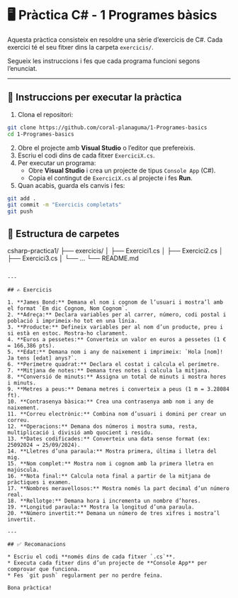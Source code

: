 # 🖥️ Pràctica C# - 1 Programes bàsics
 
Aquesta pràctica consisteix en resoldre una sèrie d’exercicis de C#. Cada exercici té el seu fitxer dins la carpeta `exercicis/`.  

Segueix les instruccions i fes que cada programa funcioni segons l’enunciat.  

---

## 📌 Instruccions per executar la pràctica
1. Clona el repositori:
```bash
git clone https://github.com/coral-planaguma/1-Programes-basics
cd 1-Programes-basics
````

2. Obre el projecte amb **Visual Studio** o l’editor que prefereixis.
3. Escriu el codi dins de cada fitxer `ExerciciX.cs`.
4. Per executar un programa:
   * Obre **Visual Studio** i crea un projecte de tipus `Console App` (C#).
   * Copia el contingut de `ExerciciX.cs` al projecte i fes **Run**.
5. Quan acabis, guarda els canvis i fes:

```bash
git add .
git commit -m "Exercicis completats"
git push
```

## 📂 Estructura de carpetes


csharp-practica1/
├── exercicis/
│   ├── Exercici1.cs
│   ├── Exercici2.cs
│   ├── Exercici3.cs
│   └── ...
└── README.md
```

---

## ✍️ Exercicis

1. **James Bond:** Demana el nom i cognom de l’usuari i mostra’l amb el format `Em dic Cognom, Nom Cognom`.
2. **Adreça:** Declara variables per al carrer, número, codi postal i població i imprimeix-ho tot en una línia.
3. **Producte:** Defineix variables per al nom d’un producte, preu i si està en estoc. Mostra-ho clarament.
4. **Euros a pessetes:** Converteix un valor en euros a pessetes (1 € = 166,386 pts).
5. **Edat:** Demana nom i any de naixement i imprimeix: `Hola [nom]! Ja tens [edat] anys?`.
6. **Perímetre quadrat:** Declara el costat i calcula el perímetre.
7. **Mitjana de notes:** Demana tres notes i calcula la mitjana.
8. **Conversió de minuts:** Assigna un total de minuts i mostra hores i minuts.
9. **Metres a peus:** Demana metres i converteix a peus (1 m = 3.28084 ft).
10. **Contrasenya bàsica:** Crea una contrasenya amb nom i any de naixement.
11. **Correu electrònic:** Combina nom d’usuari i domini per crear un correu.
12. **Operacions:** Demana dos números i mostra suma, resta, multiplicació i divisió amb quocient i residu.
13. **Dates codificades:** Converteix una data sense format (ex: 25092024 → 25/09/2024).
14. **Lletres d’una paraula:** Mostra primera, última i lletra del mig.
15. **Nom complet:** Mostra nom i cognom amb la primera lletra en majúscula.
16. **Nota final:** Calcula nota final a partir de la mitjana de pràctiques i examen.
17. **Nombres meravellosos:** Mostra només la part decimal d’un número real.
18. **Rellotge:** Demana hora i incrementa un nombre d’hores.
19. **Longitud paraula:** Mostra la longitud d’una paraula.
20. **Número invertit:** Demana un número de tres xifres i mostra’l invertit.

---

## ✅ Recomanacions

* Escriu el codi **només dins de cada fitxer `.cs`**.
* Executa cada fitxer dins d’un projecte de **Console App** per comprovar que funciona.
* Fes `git push` regularment per no perdre feina.

Bona pràctica! 

